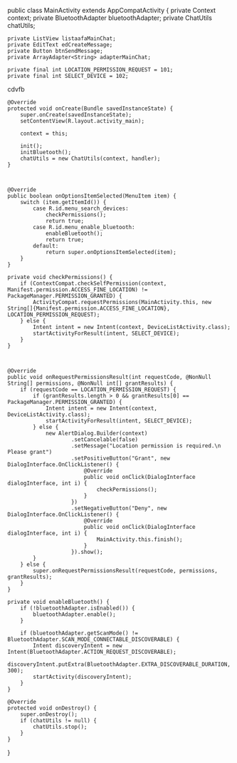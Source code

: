 public class MainActivity extends AppCompatActivity {
    private Context context;
    private BluetoothAdapter bluetoothAdapter;
    private ChatUtils chatUtils;

    private ListView listaafaMainChat;
    private EditText edCreateMessage;
    private Button btnSendMessage;
    private ArrayAdapter<String> adapterMainChat;

    private final int LOCATION_PERMISSION_REQUEST = 101;
    private final int SELECT_DEVICE = 102;

  cdvfb

    @Override
    protected void onCreate(Bundle savedInstanceState) {
        super.onCreate(savedInstanceState);
        setContentView(R.layout.activity_main);

        context = this;

        init();
        initBluetooth();
        chatUtils = new ChatUtils(context, handler);
    }

    

    @Override
    public boolean onOptionsItemSelected(MenuItem item) {
        switch (item.getItemId()) {
            case R.id.menu_search_devices:
                checkPermissions();
                return true;
            case R.id.menu_enable_bluetooth:
                enableBluetooth();
                return true;
            default:
                return super.onOptionsItemSelected(item);
        }
    }

    private void checkPermissions() {
        if (ContextCompat.checkSelfPermission(context, Manifest.permission.ACCESS_FINE_LOCATION) != PackageManager.PERMISSION_GRANTED) {
            ActivityCompat.requestPermissions(MainActivity.this, new String[]{Manifest.permission.ACCESS_FINE_LOCATION}, LOCATION_PERMISSION_REQUEST);
        } else {
            Intent intent = new Intent(context, DeviceListActivity.class);
            startActivityForResult(intent, SELECT_DEVICE);
        }
    }

  

    @Override
    public void onRequestPermissionsResult(int requestCode, @NonNull String[] permissions, @NonNull int[] grantResults) {
        if (requestCode == LOCATION_PERMISSION_REQUEST) {
            if (grantResults.length > 0 && grantResults[0] == PackageManager.PERMISSION_GRANTED) {
                Intent intent = new Intent(context, DeviceListActivity.class);
                startActivityForResult(intent, SELECT_DEVICE);
            } else {
                new AlertDialog.Builder(context)
                        .setCancelable(false)
                        .setMessage("Location permission is required.\n Please grant")
                        .setPositiveButton("Grant", new DialogInterface.OnClickListener() {
                            @Override
                            public void onClick(DialogInterface dialogInterface, int i) {
                                checkPermissions();
                            }
                        })
                        .setNegativeButton("Deny", new DialogInterface.OnClickListener() {
                            @Override
                            public void onClick(DialogInterface dialogInterface, int i) {
                                MainActivity.this.finish();
                            }
                        }).show();
            }
        } else {
            super.onRequestPermissionsResult(requestCode, permissions, grantResults);
        }
    }

    private void enableBluetooth() {
        if (!bluetoothAdapter.isEnabled()) {
            bluetoothAdapter.enable();
        }

        if (bluetoothAdapter.getScanMode() != BluetoothAdapter.SCAN_MODE_CONNECTABLE_DISCOVERABLE) {
            Intent discoveryIntent = new Intent(BluetoothAdapter.ACTION_REQUEST_DISCOVERABLE);
            discoveryIntent.putExtra(BluetoothAdapter.EXTRA_DISCOVERABLE_DURATION, 300);
            startActivity(discoveryIntent);
        }
    }

    @Override
    protected void onDestroy() {
        super.onDestroy();
        if (chatUtils != null) {
            chatUtils.stop();
        }
    }
}